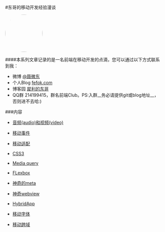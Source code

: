 #东哥的移动开发经验漫谈

<img src="http://www.fefork.com/images/me.jpg" width="120" height="120" style="border-radius:50%" />

####本系列文章记录的是一名前端在移动开发的点滴，您可以通过以下方式联系到我：
- 微博 [@聂微东](http://weibo.com/darrencode)
- 个人Blog [fefok.com](http://www.fefork.com/)
- 博客园 [犀利的东哥](http://www.cnblogs.com/Darren_code/)
- QQ群 214199415，群名前端Club。PS:入群__务必请提供git或blog地址__，否则进不去哈:)


###内容
- [音频(audio)和视频(video)](multimedia.md)

- [移动事件](event.md)

- [移动适配](adapter.md)

- [CSS3](css3.md)

- [Media query](mediaquery.md)

- [FLexbox](flexbox.md)

- [神奇的meta](meta.md)

- [神奇webview](webview.md)

- [HybridApp](hybrid.md)

- [移动字体](font.md)

- [移动跨域](cross.md)







